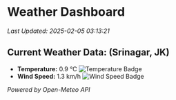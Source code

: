 
# Weather Dashboard

_Last Updated: 2025-02-05 03:13:21_

## Current Weather Data: (Srinagar, JK)
- **Temperature:** 0.9 °C ![Temperature Badge](https://img.shields.io/badge/Temperature-Low%20Temp-blue)
- **Wind Speed:** 1.3 km/h ![Wind Speed Badge](https://img.shields.io/badge/Wind%20Speed-Light%20Wind-blue)

*Powered by Open-Meteo API*
